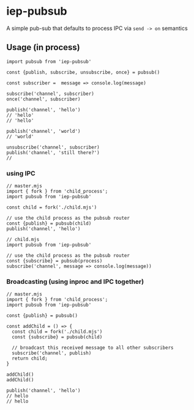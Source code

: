 # iep-pubsub

A simple pub-sub that defaults to process IPC via `send -> on` semantics

## Usage (in process)

```
import pubsub from 'iep-pubsub'

const {publish, subscribe, unsubscribe, once} = pubsub()

const subscriber =  message => console.log(message)

subscribe('channel', subscriber)
once('channel', subscriber)

publish('channel', 'hello')
// 'hello'
// 'hello'

publish('channel', 'world')
// 'world'

unsubscribe('channel', subscriber)
publish('channel', 'still there?')
//
```

### using IPC

```
// master.mjs
import { fork } from 'child_process';
import pubsub from 'iep-pubsub'

const child = fork('./child.mjs')

// use the child process as the pubsub router
const {publish} = pubsub(child)
publish('channel', 'hello')
```

```
// child.mjs
import pubsub from 'iep-pubsub'

// use the child process as the pubsub router
const {subscribe} = pubsub(process)
subscribe('channel', message => console.log(message))
```

### Broadcasting (using inproc and IPC together)

```
// master.mjs
import { fork } from 'child_process';
import pubsub from 'iep-pubsub'

const {publish} = pubsub()

const addChild = () => {
  const child = fork('./child.mjs')
  const {subscribe} = pubsub(child)

  // broadcast this received message to all other subscribers
  subscribe('channel', publish)
  return child;
}

addChild()
addChild()

publish('channel', 'hello')
// hello
// hello
```

